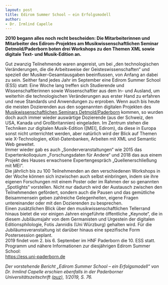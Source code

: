 ```yaml
---
layout: post
title: Edirom Summer School – ein Erfolgsmodell
author:
- Dr. Irmlind Capelle
---
```


**2010 begann alles noch recht bescheiden: Die Mitarbeiterinnen und Mitarbeiter des Edirom-Projektes am Musikwissenschaftlichen Seminar Detmold/Paderborn boten drei Workshops zu den Themen XML sowie digitale Text- und Musik-Edition an.**

Gut zwanzig Teilnehmende waren angereist, um bei „den technologischen Veränderungen, die die Arbeitsweise der Geisteswissenschaften“ und speziell der Musiker-Gesamtausgaben beeinflussen, von Anfang an dabei zu sein.
Seither fand jedes Jahr im September eine Edirom Summer School (ESS) statt: Eine Woche lang treffen sich Studierende und Wissenschaftlerinnen sowie Wissenschaftler aus dem In- und Ausland, um weiterhin die
technologischen Veränderungen aus erster Hand zu erfahren und neue Standards und Anwendungen zu erproben. Wenn auch bis heute die meisten Dozierenden aus den sogenannten digitalen Projekten des
[Musikwissenschaftlichen Seminars Detmold/Paderborn] kommen, so wurden doch auch immer wieder auswärtige Dozierende (aus der Schweiz, den USA, Kanada und Großbritannien) eingeladen. Im Zentrum stehen die
Techniken zur digitalen Musik-Edition ([MEI], Edirom), da diese in Europa sonst nicht unterrichtet werden, aber natürlich wird der Blick auf Themen wie X-Technologien, eXist-Datenbanken, Arbeiten mit XML und Semantic Web geweitet.  
Immer wieder gab es auch „Sonderveranstaltungen“ wie 2015 das Expertenkolloquium „Forschungsdaten für Andere“ und 2018 das aus einem Projekt des Hauses erwachsene Expertengespräch „Quellenerschließung mit MEI“.  
Die jährlich bis zu 100 Teilnehmenden an den verschiedenen Workshops in der Woche können sich inzwischen auch selbst einbringen, indem sie ihre eigenen Forschungen mit einem Poster oder im Rahmen der so
genannten „Spotlights“ vorstellen. Nicht nur dadurch wird der Austausch zwischen den Teilnehmenden gefördert, sondern auch die Pausen und das gemütliche Beisammensein geben zahlreiche Gelegenheiten, eigene Fragen
untereinander oder mit den Dozierenden zu besprechen.  
Einen zusätzlichen Blick über den musikwissenschaftlichen Tellerrand hinaus bietet die vor einigen Jahren eingeführte öffentliche „Keynote“, die in diesem Jubiläumsjahr von dem Germanisten und Urgestein der digitalen
Editionsphilologie, Fotis Jannidis (Uni Würzburg) gehalten wird. Für die Jubiläumsveranstaltung ist darüber hinaus eine spezifische Form Postersession geplant.  
2019 findet vom 2. bis 6. September im HNF Paderborn die 10. ESS statt. Programm und nähere Informationen zur diesjährigen Edirom Summer School:  
https://ess.uni-paderborn.de

*Der vorstehende Bericht „Edirom Summer School – ein Erfolgsmodell“ von Dr. Irmlind Capelle erschien ebenfalls in der Paderborner Universitätszeitschrift ([puz]), 1/2019, S. 76.*  


[puz]: https://digital.ub.uni-paderborn.de/up/periodical/structure/2918962
[Musikwissenschaftlichen Seminars Detmold/Paderborn]: https://www.muwi-detmold-paderborn.de/
